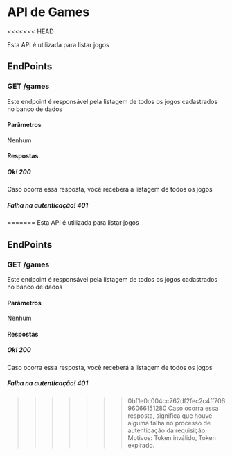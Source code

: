 # API de Games
<<<<<<< HEAD

Esta API é utilizada para listar jogos

## EndPoints

### GET /games

Este endpoint é responsável pela listagem de todos os jogos cadastrados no banco de dados

#### Parâmetros

Nenhum

#### Respostas

##### Ok! 200

Caso ocorra essa resposta, você receberá a listagem de todos os jogos

##### Falha na autenticação! 401

=======
Esta API é utilizada para listar jogos
## EndPoints
### GET /games
Este endpoint é responsável pela listagem de todos os jogos cadastrados no banco de dados
#### Parâmetros
Nenhum
#### Respostas
##### Ok! 200
Caso ocorra essa resposta, você receberá a listagem de todos os jogos
##### Falha na autenticação! 401
>>>>>>> 0bf1e0c004cc762df2fec2c4ff70696066151280
Caso ocorra essa resposta, significa que houve alguma falha no processo de autenticação da requisição. Motivos: Token inválido, Token expirado.
